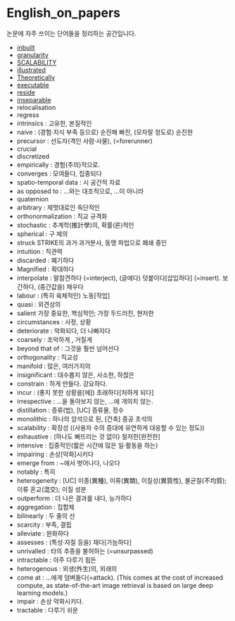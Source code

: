 # English_on_papers
논문에 자주 쓰이는 단어들을 정리하는 공간입니다.

* [inbuilt](https://search.naver.com/search.naver?sm=tab_hty.top&where=nexearch&query=inbuilt&oquery=overhead&tqi=hnBiHsprvmZsst1nLRdssssst1w-487034)
* [granularity](https://search.naver.com/search.naver?where=nexearch&sm=top_hty&fbm=1&ie=utf8&query=granularity)
* [SCALABILITY](https://search.naver.com/search.naver?where=nexearch&sm=top_hty&fbm=0&ie=utf8&query=SCALABILITY+)
* [illustrated](https://search.naver.com/search.naver?sm=tab_hty.top&where=nexearch&query=illustrated&oquery=SCALABILITY&tqi=hnBxWwprvhGss4hxstKssssss74-175209)
* [Theoretically](https://search.naver.com/search.naver?sm=tab_hty.top&where=nexearch&query=Theoretically&oquery=%EC%9C%84%ED%82%A4%EB%B0%B1%EA%B3%BC&tqi=hnB1Fwp0JXossez0N%2B8ssssssqC-105798)
* [executable](https://search.naver.com/search.naver?where=nexearch&sm=top_hty&fbm=1&ie=utf8&query=executable)
* [reside](https://search.naver.com/search.naver?where=nexearch&sm=top_hty&fbm=1&ie=utf8&query=executable)
* [inseparable](https://search.naver.com/search.naver?where=nexearch&sm=top_hty&fbm=0&ie=utf8&query=inseparable)
* relocalisation
* regress 
* intrinsics : 고유한, 본질적인
* naive : (경험·지식 부족 등으로) 순진해 빠진, (모자랄 정도로) 순진한
* precursor : 선도자(격인 사람·사물), (=forerunner)
* crucial
* discretized
* empirically : 경험(주의)적으로.
* converges : 모여들다, 집중되다
* spatio-temporal data : 시 공간적 자료
* as opposed to : …와는 대조적으로, …이 아니라
* quaternion
* arbitrary : 제멋대로인 독단적인
* orthonormalization : 직교 규격화
* stochastic : 추계학(推計學)의, 확률(론)적인
* spherical : 구 체의
* struck STRIKE의 과거·과거분사, 동맹 파업으로 폐쇄 중인
* intuition : 직관력
* discarded : 폐기하다
* Magnified : 확대하다
* interpolate : 말참견하다 (=interject), (글에다) 덧붙이다[삽입하다] (=insert). 보간하다, (중간값을) 채우다
* labour : (특히 육체적인) 노동[작업]
* quasi : 외견상의
* salient 가장 중요한, 핵심적인; 가장 두드러진, 현저한
* circumstances : 사정, 상황
* deteriorate : 악화되다, 더 나빠지다
* coarsely : 조악하게 , 거칠게
* beyond that of :  그것을 훨씬 넘어선다
* orthogonality : 직교성
* manifold : 많은, 여러가지의
* insignificant : 대수롭지 않은, 사소한, 하찮은
* constrain : 하게 만들다. 강요하다.
* incur : (좋지 못한 상황을[에]) 초래하다[처하게 되다]
* irrespective : …을 돌아보지 않는, …에 개의치 않는.
* distillation : 증류(법), [UC] 증류물, 정수
* monolithic : 하나의 암석으로 된, [건축] 중공 초석의
* scalability : 확장성 ((사용자 수의 증대에 유연하게 대응할 수 있는 정도))
* exhaustive : (하나도 빠뜨리는 것 없이) 철저한[완전한]
* intensive : 집중적인(짧은 시간에 많은 일·활동을 하는)
* impairing : 손상[악화]시키다
* emerge from : ~에서 벗어나다, 나오다
* notably : 특히
* heterogeneity : [UC] 이종(異種), 이류(異類), 이질성(異質性), 불균질(不均質); 이류 혼교(混交); 이질 성분
* outperform : 더 나은 결과를 내다, 능가하다
* aggregation : 집합체
* bilinearly : 두 줄의 선
* scarcity : 부족, 결핍
* alleviate : 완화하다
* assesses : (특성·자질 등을) 재다[가늠하다]
* unrivalled : 타의 추종을 불허하는 (=unsurpassed)
* intractable : 아주 다루기 힘든
* heterogenous : 외생(外生)의, 외래의
* come at : …에게 덤벼들다(=attack). (This comes at the cost of increased compute, as state-of-the-art image retrieval is based on large deep learning models.)  
* impair : 손상 악화시키다.
* tractable : 다루기 쉬운
